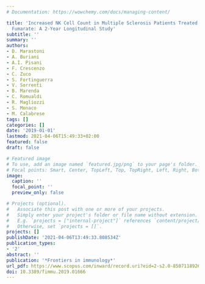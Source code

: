 ```yaml
---
# Documentation: https://wowchemy.com/docs/managing-content/

title: 'Increased NK Cell Count in Multiple Sclerosis Patients Treated With Dimethyl
  Fumarate: A 2-Year Longitudinal Study'
subtitle: ''
summary: ''
authors:
- D. Marastoni
- A. Buriani
- A.I. Pisani
- F. Crescenzo
- C. Zuco
- S. Fortinguerra
- V. Sorrenti
- B. Marenda
- C. Romualdi
- R. Magliozzi
- S. Monaco
- M. Calabrese
tags: []
categories: []
date: '2019-01-01'
lastmod: 2021-04-06T15:49:33+02:00
featured: false
draft: false

# Featured image
# To use, add an image named `featured.jpg/png` to your page's folder.
# Focal points: Smart, Center, TopLeft, Top, TopRight, Left, Right, BottomLeft, Bottom, BottomRight.
image:
  caption: ''
  focal_point: ''
  preview_only: false

# Projects (optional).
#   Associate this post with one or more of your projects.
#   Simply enter your project's folder or file name without extension.
#   E.g. `projects = ["internal-project"]` references `content/project/deep-learning/index.md`.
#   Otherwise, set `projects = []`.
projects: []
publishDate: '2021-04-06T13:49:33.808534Z'
publication_types:
- '2'
abstract: ''
publication: '*Frontiers in immunology*'
url_pdf: https://www.scopus.com/inward/record.uri?eid=2-s2.0-85071189264&doi=10.3389%2ffimmu.2019.01666&partnerID=40&md5=73aaea55ecbacdbf67fef51f3f953fe7
doi: 10.3389/fimmu.2019.01666
---
```

